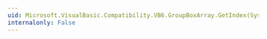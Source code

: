 ```yaml
---
uid: Microsoft.VisualBasic.Compatibility.VB6.GroupBoxArray.GetIndex(System.Windows.Forms.GroupBox)
internalonly: False
---
```

